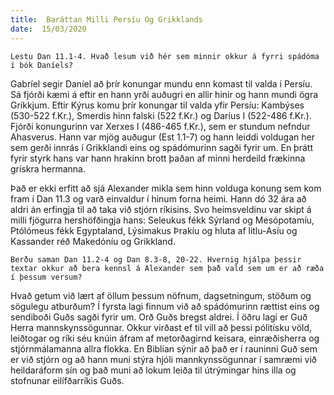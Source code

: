 ```yaml
---
title:  Baráttan Milli Persíu Og Grikklands
date:  15/03/2020
---
```


`Lestu Dan 11.1-4. Hvað lesum við hér sem minnir okkur á fyrri spádóma í bók Daníels?`

Gabríel segir Daníel að þrír konungar mundu enn komast til valda í Persíu. Sá fjórði kæmi á eftir en hann yrði auðugri en allir hinir og hann mundi ögra Grikkjum. Eftir Kýrus komu þrír konungar til valda yfir Persíu: Kambýses (530-522 f.Kr.), Smerdis hinn falski (522 f.Kr.) og Daríus I (522-486 f.Kr.). Fjórði konungurinn var Xerxes I (486-465 f.Kr.), sem er stundum nefndur Ahasverus. Hann var mjög auðugur (Est 1.1-7) og hann leiddi voldugan her sem gerði innrás í Grikklandi eins og spádómurinn sagði fyrir um. En þrátt fyrir styrk hans var hann hrakinn brott þaðan af minni herdeild frækinna grískra hermanna.

Það er ekki erfitt að sjá Alexander mikla sem hinn volduga konung sem kom fram í Dan 11.3 og varð einvaldur í hinum forna heimi. Hann dó 32 ára að aldri án erfingja til að taka við stjórn ríkisins. Svo heimsveldinu var skipt á milli fjögurra hershöfðingja hans: Seleukus fékk Sýrland og Mesópotamíu, Ptólómeus fékk Egyptaland, Lýsimakus Þrakíu og hluta af litlu-Asíu og Kassander réð Makedóníu og Grikkland.

`Berðu saman Dan 11.2-4 og Dan 8.3-8, 20-22. Hvernig hjálpa þessir textar okkur að bera kennsl á Alexander sem það vald sem um er að ræða í þessum versum?`

Hvað getum við lært af öllum þessum nöfnum, dagsetningum, stöðum og sögulegu atburðum?  Í fyrsta lagi finnum við að spádómurinn rættist eins og sendiboði Guðs sagði fyrir um. Orð Guðs bregst aldrei. Í öðru lagi er Guð Herra mannskynssögunnar. Okkur virðast ef til vill að þessi pólitísku völd, leiðtogar og ríki séu knúin áfram af metorðagirnd keisara, einræðisherra og stjórnmálamanna allra flokka. En Biblían sýnir að það er í rauninni Guð sem er við stjórn og að hann muni stýra hjóli mannkynssögunnar í samræmi við heildaráform sín og það muni að lokum leiða til útrýmingar hins illa og stofnunar eilífðarríkis Guðs.